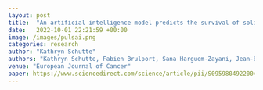 ```yaml
---
layout: post
title:  "An artificial intelligence model predicts the survival of solid tumour patients from imaging and clinical data"
date:   2022-10-01 22:21:59 +00:00
image: /images/pulsai.png
categories: research
author: "Kathryn Schutte"
authors: "Kathryn Schutte, Fabien Brulport, Sana Harguem-Zayani, Jean-Baptiste Schiratti, <strong>Ridouane Ghermi</strong>, Paul Jehanno, Alexandre Jaeger, Talal Alamri, Raphaël Naccache, Leila Haddag-Miliani, Teresa Orsi, Jean-Philippe Lamarque, Isaline Hoferer, Littisha Lawrance, Baya Benatsou, Imad Bousaid, Mikael Azoulay, Antoine Verdon, François Bidault, Corinne Balleyguier, Victor Aubert, Etienne Bendjebbar, Charles Maussion, Nicolas Loiseau, Benoît Schmauch, Meriem Sefta, Gilles Wainrib, Thomas Clozel, Samy Ammari, Nathalie Lassau"
venue: "European Journal of Cancer"
paper: https://www.sciencedirect.com/science/article/pii/S0959804922004075
---
```

